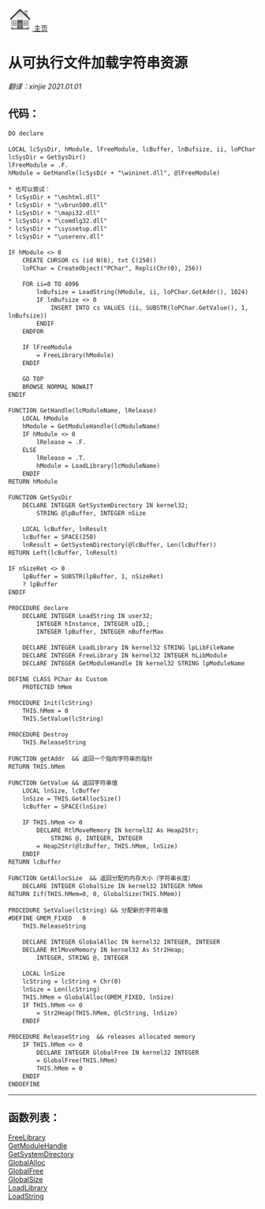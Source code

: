 [<img src="../images/home.png"> 主页 ](https://github.com/VFP9/Win32API)  

# 从可执行文件加载字符串资源
_翻译：xinjie  2021.01.01_

## 代码：
```foxpro  
DO declare

LOCAL lcSysDir, hModule, lFreeModule, lcBuffer, lnBufsize, ii, loPChar
lcSysDir = GetSysDir()
lFreeModule = .F.
hModule = GetHandle(lcSysDir + "\wininet.dll", @lFreeModule)

* 也可以尝试：
* lcSysDir + "\mshtml.dll"
* lcSysDir + "\vbrun500.dll"
* lcSysDir + "\mapi32.dll"
* lcSysDir + "\comdlg32.dll"
* lcSysDir + "\syssetup.dll"
* lcSysDir + "\userenv.dll"

IF hModule <> 0
	CREATE CURSOR cs (id N(6), txt C(250))
	loPChar = CreateObject("PChar", Repli(Chr(0), 256))

	FOR ii=0 TO 4096
		lnBufsize = LoadString(hModule, ii, loPChar.GetAddr(), 1024)
		IF lnBufsize <> 0
			INSERT INTO cs VALUES (ii, SUBSTR(loPChar.GetValue(), 1, lnBufsize))
		ENDIF
	ENDFOR

	IF lFreeModule
		= FreeLibrary(hModule)
	ENDIF
	
	GO TOP
	BROWSE NORMAL NOWAIT
ENDIF

FUNCTION GetHandle(lcModuleName, lRelease)
	LOCAL hModule
	hModule = GetModuleHandle(lcModuleName)
	IF hModule <> 0
		lRelease = .F.
	ELSE
		lRelease = .T.
		hModule = LoadLibrary(lcModuleName)
	ENDIF
RETURN hModule

FUNCTION GetSysDir
	DECLARE INTEGER GetSystemDirectory IN kernel32;
		STRING @lpBuffer, INTEGER nSize

	LOCAL lcBuffer, lnResult
	lcBuffer = SPACE(250)
	lnResult = GetSystemDirectory(@lcBuffer, Len(lcBuffer))
RETURN Left(lcBuffer, lnResult)

IF nSizeRet <> 0
	lpBuffer = SUBSTR(lpBuffer, 1, nSizeRet)
	? lpBuffer
ENDIF

PROCEDURE declare
	DECLARE INTEGER LoadString IN user32;
		INTEGER hInstance, INTEGER uID,;
		INTEGER lpBuffer, INTEGER nBufferMax

	DECLARE INTEGER LoadLibrary IN kernel32 STRING lpLibFileName
	DECLARE INTEGER FreeLibrary IN kernel32 INTEGER hLibModule
	DECLARE INTEGER GetModuleHandle IN kernel32 STRING lpModuleName

DEFINE CLASS PChar As Custom
	PROTECTED hMem

PROCEDURE Init(lcString)
	THIS.hMem = 0
	THIS.SetValue(lcString)

PROCEDURE Destroy
	THIS.ReleaseString

FUNCTION getAddr  && 返回一个指向字符串的指针
RETURN THIS.hMem

FUNCTION GetValue && 返回字符串值
	LOCAL lnSize, lcBuffer
	lnSize = THIS.GetAllocSize()
	lcBuffer = SPACE(lnSize)

	IF THIS.hMem <> 0
		DECLARE RtlMoveMemory IN kernel32 As Heap2Str;
			STRING @, INTEGER, INTEGER
		= Heap2Str(@lcBuffer, THIS.hMem, lnSize)
	ENDIF
RETURN lcBuffer

FUNCTION GetAllocSize  && 返回分配的内存大小（字符串长度）
	DECLARE INTEGER GlobalSize IN kernel32 INTEGER hMem
RETURN Iif(THIS.hMem=0, 0, GlobalSize(THIS.hMem))

PROCEDURE SetValue(lcString) && 分配新的字符串值
#DEFINE GMEM_FIXED   0
	THIS.ReleaseString

	DECLARE INTEGER GlobalAlloc IN kernel32 INTEGER, INTEGER
	DECLARE RtlMoveMemory IN kernel32 As Str2Heap;
		INTEGER, STRING @, INTEGER

	LOCAL lnSize
	lcString = lcString + Chr(0)
	lnSize = Len(lcString)
	THIS.hMem = GlobalAlloc(GMEM_FIXED, lnSize)
	IF THIS.hMem <> 0
		= Str2Heap(THIS.hMem, @lcString, lnSize)
	ENDIF

PROCEDURE ReleaseString  && releases allocated memory
	IF THIS.hMem <> 0
		DECLARE INTEGER GlobalFree IN kernel32 INTEGER
		= GlobalFree(THIS.hMem)
		THIS.hMem = 0
	ENDIF
ENDDEFINE  
```  
***  


## 函数列表：
[FreeLibrary](../libraries/kernel32/FreeLibrary.md)  
[GetModuleHandle](../libraries/kernel32/GetModuleHandle.md)  
[GetSystemDirectory](../libraries/kernel32/GetSystemDirectory.md)  
[GlobalAlloc](../libraries/kernel32/GlobalAlloc.md)  
[GlobalFree](../libraries/kernel32/GlobalFree.md)  
[GlobalSize](../libraries/kernel32/GlobalSize.md)  
[LoadLibrary](../libraries/kernel32/LoadLibrary.md)  
[LoadString](../libraries/user32/LoadString.md)  
